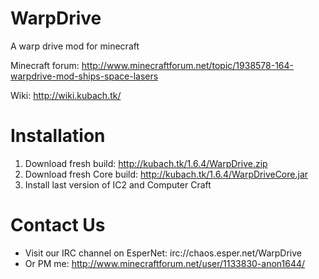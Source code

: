 WarpDrive
=========

A warp drive mod for minecraft

Minecraft forum:
   http://www.minecraftforum.net/topic/1938578-164-warpdrive-mod-ships-space-lasers
   
Wiki:
   http://wiki.kubach.tk/

Installation
============
1. Download fresh build: http://kubach.tk/1.6.4/WarpDrive.zip
2. Download fresh Core build: http://kubach.tk/1.6.4/WarpDriveCore.jar
3. Install last version of IC2 and Computer Craft

Contact Us
=============
* Visit our IRC channel on EsperNet: irc://chaos.esper.net/WarpDrive
* Or PM me: http://www.minecraftforum.net/user/1133830-anon1644/

